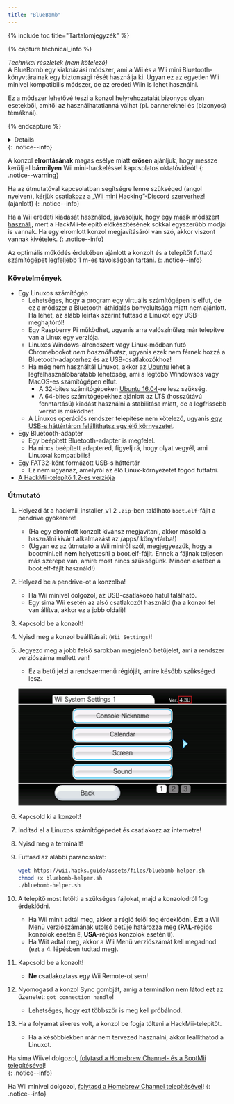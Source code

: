 ```yaml
---
title: "BlueBomb"
---
```


{% include toc title="Tartalomjegyzék" %}

{% capture technical_info %}
<summary><em>Technikai részletek (nem kötelező)</em></summary> A BlueBomb egy kiaknázási módszer, ami a Wii és a Wii mini Bluetooth-könyvtárainak egy biztonsági rését használja ki. Ugyan ez az egyetlen Wii minivel kompatibilis módszer, de az eredeti Wiin is lehet használni.

Ez a módszer lehetővé teszi a konzol helyrehozatalát bizonyos olyan esetekből, amitől az használhatatlanná válhat (pl. bannereknél és (bizonyos) témáknál).

{% endcapture %}
<details>{{ technical_info | markdownify }}</details>
{: .notice--info}

A konzol **elrontásának** magas esélye miatt **erősen** ajánljuk, hogy messze kerülj el **bármilyen** Wii mini-hackeléssel kapcsolatos oktatóvideót!
{: .notice--warning}

Ha az útmutatóval kapcsolatban segítségre lenne szükséged (angol nyelven), kérjük [csatlakozz a „Wii mini Hacking”-Discord szerverhez](https://discord.gg/6ryxnkS)! (ajánlott)
{: .notice--info}

Ha a Wii eredeti kiadását használod, javasoljuk, hogy [egy másik módszert használj](get-started), mert a HackMii-telepítő előkészítésének sokkal egyszerűbb módjai is vannak. Ha egy elromlott konzol megjavításáról van szó, akkor viszont vannak kivételek.
{: .notice--info}

Az optimális működés érdekében ajánlott a konzolt és a telepítőt futtató számítógépet legfeljebb 1 m-es távolságban tartani.
{: .notice--info}

### Követelmények

* Egy Linuxos számítógép
    * Lehetséges, hogy a program egy virtuális számítógépen is elfut, de ez a módszer a Bluetooth-áthidalás bonyolultsága miatt nem ajánlott. Ha lehet, az alább leírtak szerint futtasd a Linuxot egy USB-meghajtóról!
    * Egy Raspberry Pi működhet, ugyanis arra valószínűleg már telepítve van a Linux egy verziója.
    * Linuxos Windows-alrendszert vagy Linux-módban futó Chromebookot *nem használhatsz*, ugyanis ezek nem férnek hozzá a Bluetooth-adapterhez és az USB-csatlakozókhoz!
    * Ha még nem használtál Linuxot, akkor az [Ubuntu](https://ubuntu.com/download/desktop) lehet a legfelhasználóbarátabb lehetőség, ami a legtöbb Windowsos vagy MacOS-es számítógépen elfut.
        * A 32-bites számítógépeken [Ubuntu 16.04](http://releases.ubuntu.com/16.04/)-re lesz szükség.
        * A 64-bites számítógépekhez ajánlott az LTS (hosszútávú fenntartású) kiadást használni a stabilitása miatt, de a legfrissebb verzió is működhet.
    * A Linuxos operációs rendszer telepítése nem kötelező, ugyanis [egy USB-s háttértáron felállíthatsz egy élő környezetet](https://ubuntu.com/tutorials/tutorial-create-a-usb-stick-on-windows#1-overview).
* Egy Bluetooth-adapter
    * Egy beépített Bluetooth-adapter is megfelel.
    * Ha nincs beépített adaptered, figyelj rá, hogy olyat vegyél, ami Linuxxal kompatibilis!
* Egy FAT32-ként formázott USB-s háttértár
    * Ez nem ugyanaz, amelyről az élő Linux-környezetet fogod futtatni.
* [A HackMii-telepítő 1.2-es verziója](https://bootmii.org/download/)

### Útmutató

1. Helyezd át a hackmii_installer_v1.2 `.zip`-ben található `boot.elf`-fájlt a pendrive gyökerére!
    + (Ha egy elromlott konzolt kívánsz megjavítani, akkor másold a használni kívánt alkalmazást az /apps/ könyvtárba!)
    + (Ugyan ez az útmutató a Wii miniről szól, megjegyezzük, hogy a bootmini.elf **nem** helyettesíti a boot.elf-fájlt. Ennek a fájlnak teljesen más szerepe van, amire most nincs szükségünk. Minden esetben a boot.elf-fájlt használd!)
1. Helyezd be a pendrive-ot a konzolba!
    + Ha Wii minivel dolgozol, az USB-csatlakozó hátul található.
    + Egy sima Wii esetén az alsó csatlakozót használd (ha a konzol fel van állítva, akkor ez a jobb oldali)!
1. Kapcsold be a konzolt!
1. Nyisd meg a konzol beállításait (`Wii Settings`)!
1. Jegyezd meg a jobb felső sarokban megjelenő betűjelet, ami a rendszer verziószáma mellett van!
    + Ez a betű jelzi a rendszermenü régióját, amire később szükséged lesz.

    ![](/images/wii/SystemMenuVersion.png)

1. Kapcsold ki a konzolt!
1. Indítsd el a Linuxos számítógépedet és csatlakozz az internetre!
1. Nyisd meg a terminált!
1. Futtasd az alábbi parancsokat:

    ```bash
    wget https://wii.hacks.guide/assets/files/bluebomb-helper.sh
    chmod +x bluebomb-helper.sh
    ./bluebomb-helper.sh
    ```

1. A telepítő most letölti a szükséges fájlokat, majd a konzolodról fog érdeklődni.
    + Ha Wii minit adtál meg, akkor a régió felől fog érdeklődni. Ezt a Wii Menü verziószámának utolsó betűje határozza meg (**PAL**-régiós konzolok esetén `E`, **USA**-régiós konzolok esetén `U`).
    + Ha Wiit adtál meg, akkor a Wii Menü verziószámát kell megadnod (ezt a 4. lépésben tudtad meg).
1. Kapcsold be a konzolt!
    + **Ne** csatlakoztass egy Wii Remote-ot sem!
1. Nyomogasd a konzol Sync gombját, amíg a terminálon nem látod ezt az üzenetet: `got connection handle`!
    + Lehetséges, hogy ezt többször is meg kell próbálnod.
1. Ha a folyamat sikeres volt, a konzol be fogja tölteni a HackMii-telepítőt.
    + Ha a későbbiekben már nem tervezed használni, akkor leállíthatod a Linuxot.

Ha sima Wiivel dolgozol, [folytasd a Homebrew Channel- és a BootMii telepítésével](hbc)!<br>
{: .notice--info}

Ha Wii minivel dolgozol, [folytasd a Homebrew Channel telepítésével](hbc-mini)!
{: .notice--info}

